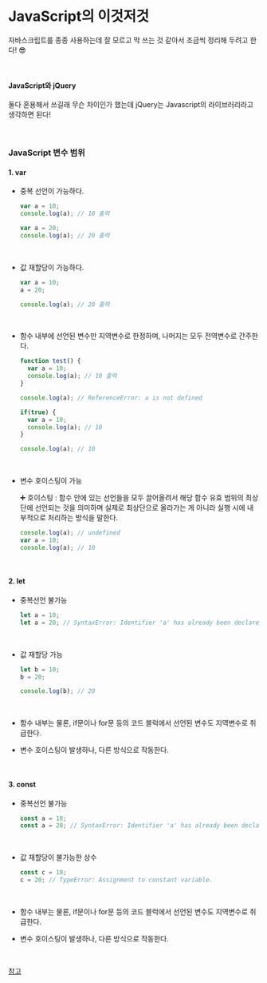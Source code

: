 # JavaScript의 이것저것

자바스크립트를 종종 사용하는데 잘 모르고 막 쓰는 것 같아서 조금씩 정리해 두려고 한다! 😎

<br>

#### JavaScript와 jQuery

둘다 혼용해서 쓰길래 무슨 차이인가 했는데 jQuery는 Javascript의 라이브러리라고 생각하면 된다!

<br>

### JavaScript 변수 범위

#### 1. var

+ 중복 선언이 가능하다.

  ```javascript
  var a = 10;
  console.log(a); // 10 출력
  
  var a = 20;
  console.log(a); // 20 출력
  ```

  <br>

+ 값 재할당이 가능하다.

  ```javascript
  var a = 10; 
  a = 20; 
  
  console.log(a); // 20 출력
  ```

  <br>

+ 함수 내부에 선언된 변수만 지역변수로 한정하며, 나머지는 모두 전역변수로 간주한다.

  ```javascript
  function test() {
  	var a = 10;
  	console.log(a); // 10 출력
  }
  
  console.log(a); // ReferenceError: a is not defined
  ```

  ```javascript
  if(true) { 
  	var a = 10; 
  	console.log(a); // 10 
  } 
  
  console.log(a); // 10
  ```
  
  <br>
  
+ 변수 호이스팅이 가능

  ➕ 호이스팅 : 함수 안에 있는 선언들을 모두 끌어올려서 해당 함수 유효 범위의 최상단에 선언되는 것을 의미하며 실제로 최상단으로 올라가는 게 아니라 실행 시에 내부적으로 처리하는 방식을 말한다.
  
  ```javascript
  console.log(a); // undefined 
  var a = 10; 
  console.log(a); // 10
  ```
  
  

<br>

#### 2. let

+ 중복선언 불가능

  ```javascript
  let a = 10; 
  let a = 20; // SyntaxError: Identifier 'a' has already been declared
  ```

  <br>

+ 값 재할당 가능

  ```javascript
  let b = 10; 
  b = 20; 
  
  console.log(b); // 20
  ```

  <br>

+ 함수 내부는 물론, if문이나 for문 등의 코드 블럭에서 선언된 변수도 지역변수로 취급한다.

+ 변수 호이스팅이 발생하나, 다른 방식으로 작동한다.

<br>

#### 3. const

+ 중복선언 불가능

  ```javascript
  const a = 10; 
  const a = 20; // SyntaxError: Identifier 'a' has already been declared
  ```

  <br>

+ 값 재할당이 불가능한 상수

  ```javascript
  const c = 10; 
  c = 20; // TypeError: Assignment to constant variable.
  ```

  <br>

+ 함수 내부는 물론, if문이나 for문 등의 코드 블럭에서 선언된 변수도 지역변수로 취급한다.

+ 변수 호이스팅이 발생하나, 다른 방식으로 작동한다.

<br>

[참고](https://curryyou.tistory.com/192)

